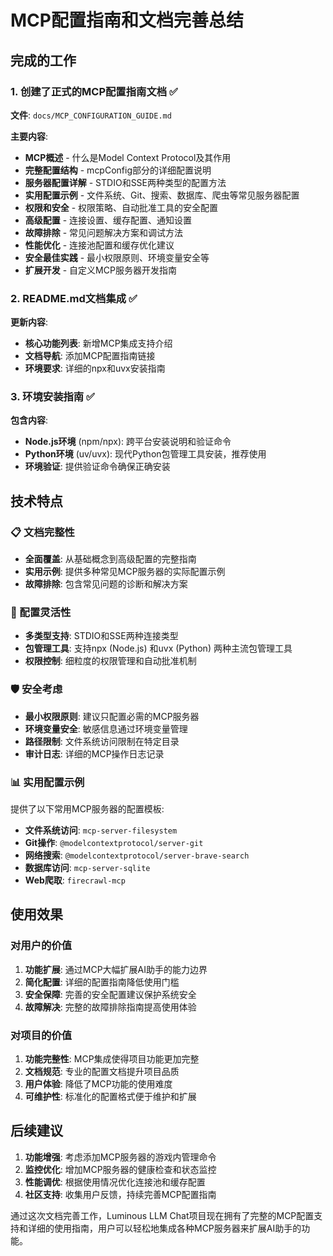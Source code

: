 # MCP配置指南和文档完善总结

## 完成的工作

### 1. 创建了正式的MCP配置指南文档 ✅
**文件**: `docs/MCP_CONFIGURATION_GUIDE.md`

**主要内容**:
- **MCP概述** - 什么是Model Context Protocol及其作用
- **完整配置结构** - mcpConfig部分的详细配置说明
- **服务器配置详解** - STDIO和SSE两种类型的配置方法
- **实用配置示例** - 文件系统、Git、搜索、数据库、爬虫等常见服务器配置
- **权限和安全** - 权限策略、自动批准工具的安全配置
- **高级配置** - 连接设置、缓存配置、通知设置
- **故障排除** - 常见问题解决方案和调试方法
- **性能优化** - 连接池配置和缓存优化建议
- **安全最佳实践** - 最小权限原则、环境变量安全等
- **扩展开发** - 自定义MCP服务器开发指南

### 2. README.md文档集成 ✅
**更新内容**:
- **核心功能列表**: 新增MCP集成支持介绍
- **文档导航**: 添加MCP配置指南链接
- **环境要求**: 详细的npx和uvx安装指南

### 3. 环境安装指南 ✅
**包含内容**:
- **Node.js环境** (npm/npx): 跨平台安装说明和验证命令
- **Python环境** (uv/uvx): 现代Python包管理工具安装，推荐使用
- **环境验证**: 提供验证命令确保正确安装

## 技术特点

### 📋 文档完整性
- **全面覆盖**: 从基础概念到高级配置的完整指南
- **实用示例**: 提供多种常见MCP服务器的实际配置示例
- **故障排除**: 包含常见问题的诊断和解决方案

### 🔧 配置灵活性
- **多类型支持**: STDIO和SSE两种连接类型
- **包管理工具**: 支持npx (Node.js) 和uvx (Python) 两种主流包管理工具
- **权限控制**: 细粒度的权限管理和自动批准机制

### 🛡️ 安全考虑
- **最小权限原则**: 建议只配置必需的MCP服务器
- **环境变量安全**: 敏感信息通过环境变量管理
- **路径限制**: 文件系统访问限制在特定目录
- **审计日志**: 详细的MCP操作日志记录

### 📊 实用配置示例
提供了以下常用MCP服务器的配置模板:
- **文件系统访问**: `mcp-server-filesystem`
- **Git操作**: `@modelcontextprotocol/server-git`
- **网络搜索**: `@modelcontextprotocol/server-brave-search`
- **数据库访问**: `mcp-server-sqlite`
- **Web爬取**: `firecrawl-mcp`

## 使用效果

### 对用户的价值
1. **功能扩展**: 通过MCP大幅扩展AI助手的能力边界
2. **简化配置**: 详细的配置指南降低使用门槛
3. **安全保障**: 完善的安全配置建议保护系统安全
4. **故障解决**: 完整的故障排除指南提高使用体验

### 对项目的价值
1. **功能完整性**: MCP集成使得项目功能更加完整
2. **文档规范**: 专业的配置文档提升项目品质
3. **用户体验**: 降低了MCP功能的使用难度
4. **可维护性**: 标准化的配置格式便于维护和扩展

## 后续建议

1. **功能增强**: 考虑添加MCP服务器的游戏内管理命令
2. **监控优化**: 增加MCP服务器的健康检查和状态监控
3. **性能调优**: 根据使用情况优化连接池和缓存配置
4. **社区支持**: 收集用户反馈，持续完善MCP配置指南

通过这次文档完善工作，Luminous LLM Chat项目现在拥有了完整的MCP配置支持和详细的使用指南，用户可以轻松地集成各种MCP服务器来扩展AI助手的功能。